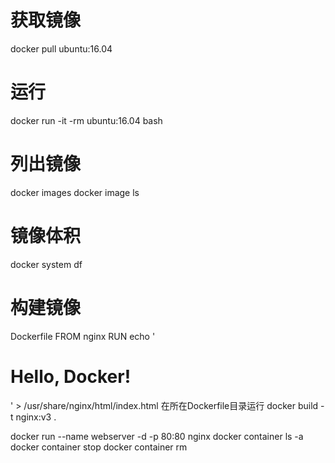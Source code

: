 # 获取镜像
docker pull ubuntu:16.04

# 运行
docker run -it -rm ubuntu:16.04 bash

# 列出镜像
docker images
docker image ls

# 镜像体积
docker system df

# 构建镜像
Dockerfile
FROM nginx
RUN echo '<h1>Hello, Docker!</h1>' > /usr/share/nginx/html/index.html
在所在Dockerfile目录运行
docker build -t nginx:v3 .

docker run --name webserver -d -p 80:80 nginx
docker container ls -a
docker container stop
docker container rm
